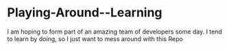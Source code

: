 # Playing-Around--Learning
I am hoping to form part of an amazing team of developers some day.  I tend to learn by doing, so I just want to mess around with this Repo
